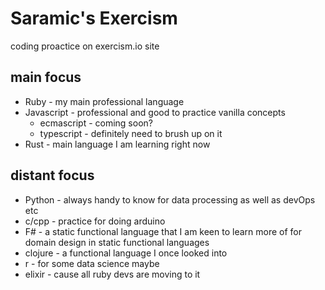 # Saramic's Exercism

coding proactice on exercism.io site

## main focus

- Ruby - my main professional language
- Javascript - professional and good to practice vanilla concepts
  - ecmascript - coming soon?
  - typescript - definitely need to brush up on it
- Rust - main language I am learning right now

## distant focus

- Python - always handy to know for data processing as well as devOps etc
- c/cpp - practice for doing arduino
- F# - a static functional language that I am keen to learn more of for domain
  design in static functional languages
- clojure - a functional language I once looked into
- r - for some data science maybe
- elixir - cause all ruby devs are moving to it

